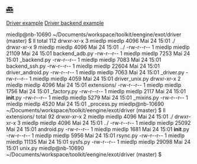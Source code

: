 [:back:](/home)
---

[Driver example](https://gitlab.ethz.ch/tec/public/exot/eengine/-/blob/master/notebooks/examples/driver.ipynb)
[Driver backend example](https://gitlab.ethz.ch/tec/public/exot/eengine/-/blob/master/notebooks/examples/driver_backend.ipynb)

miedlp@nb-10690 ~/Documents/workspace/toolkit/eengine/exot/driver (master) $ ll
total 112
drwxr-xr-x 3 miedlp miedlp  4096 Mai 24 15:01 ./
drwxr-xr-x 9 miedlp miedlp  4096 Mai 24 15:01 ../
-rw-r--r-- 1 miedlp miedlp 21109 Mai 24 15:01 backend_adb.py
-rw-r--r-- 1 miedlp miedlp  7253 Mai 24 15:01 _backend.py
-rw-r--r-- 1 miedlp miedlp  7083 Mai 24 15:01 backend_ssh.py
-rw-r--r-- 1 miedlp miedlp 22604 Mai 24 15:01 driver_android.py
-rw-r--r-- 1 miedlp miedlp  7063 Mai 24 15:01 _driver.py
-rw-r--r-- 1 miedlp miedlp  4059 Mai 24 15:01 driver_unix.py
drwxr-xr-x 2 miedlp miedlp  4096 Mai 24 15:01 extensions/
-rw-r--r-- 1 miedlp miedlp  1756 Mai 24 15:01 _factory.py
-rw-r--r-- 1 miedlp miedlp  2117 Mai 24 15:01 __init__.py
-rw-r--r-- 1 miedlp miedlp  5279 Mai 24 15:01 _mixins.py
-rw-r--r-- 1 miedlp miedlp  4520 Mai 24 15:01 _process.py
miedlp@nb-10690 ~/Documents/workspace/toolkit/eengine/exot/driver (master) $ ll extensions/
total 92
drwxr-xr-x 2 miedlp miedlp  4096 Mai 24 15:01 ./
drwxr-xr-x 3 miedlp miedlp  4096 Mai 24 15:01 ../
-rw-r--r-- 1 miedlp miedlp 25092 Mai 24 15:01 android.py
-rw-r--r-- 1 miedlp miedlp  1681 Mai 24 15:01 __init__.py
-rw-r--r-- 1 miedlp miedlp  5956 Mai 24 15:01 rsync.py
-rw-r--r-- 1 miedlp miedlp 11135 Mai 24 15:01 sysfs.py
-rw-r--r-- 1 miedlp miedlp 29098 Mai 24 15:01 unix.py
miedlp@nb-10690 ~/Documents/workspace/toolkit/eengine/exot/driver (master) $ 

